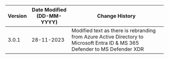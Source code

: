 | **Version** | **Date Modified (DD-MM-YYYY)** | **Change History**                                                           |
|-------------|--------------------------------|------------------------------------------------------------------------------|
| 3.0.1       | 28-11-2023                     | Modified text as there is rebranding from Azure Active Directory to Microsoft Entra ID & MS 365 Defender to MS Defender XDR |